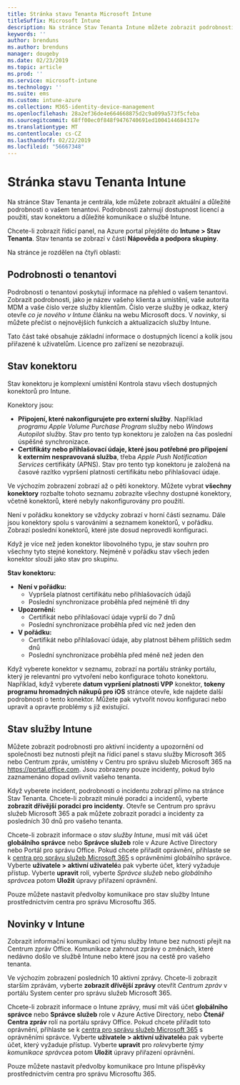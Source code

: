 ```yaml
---
title: Stránka stavu Tenanta Microsoft Intune
titleSuffix: Microsoft Intune
description: Na stránce Stav Tenanta Intune můžete zobrazit podrobnosti o důležité tenantovi aniž byste museli opustit portál Intune
keywords: ''
author: brenduns
ms.author: brenduns
manager: dougeby
ms.date: 02/23/2019
ms.topic: article
ms.prod: ''
ms.service: microsoft-intune
ms.technology: ''
ms.suite: ems
ms.custom: intune-azure
ms.collection: M365-identity-device-management
ms.openlocfilehash: 28a2ef36de4e664668875d2c9a099a573f5cfeba
ms.sourcegitcommit: 68ff00ec0f848f9476740691ed1004144684317e
ms.translationtype: MT
ms.contentlocale: cs-CZ
ms.lasthandoff: 02/22/2019
ms.locfileid: "56667348"
---
```

# <a name="intune-tenant-status-page"></a>Stránka stavu Tenanta Intune
Na stránce Stav Tenanta je centrála, kde můžete zobrazit aktuální a důležité podrobnosti o vašem tenantovi. Podrobnosti zahrnují dostupnost licencí a použití, stav konektoru a důležité komunikace o službě Intune.  

Chcete-li zobrazit řídicí panel, na Azure portal přejděte do **Intune > Stav Tenanta**.  Stav tenanta se zobrazí v části **Nápověda a podpora skupiny**.  

Na stránce je rozdělen na čtyři oblasti:

## <a name="tenant-details"></a>Podrobnosti o tenantovi
Podrobnosti o tenantovi poskytují informace na přehled o vašem tenantovi. Zobrazit podrobnosti, jako je název vašeho klienta a umístění, vaše autorita MDM a vaše číslo verze služby klientům. Číslo verze služby je odkaz, který otevře *co je nového v Intune* článku na webu Microsoft docs. V *novinky*, si můžete přečíst o nejnovějších funkcích a aktualizacích služby Intune.  

Tato část také obsahuje základní informace o dostupných licencí a kolik jsou přiřazené k uživatelům. Licence pro zařízení se nezobrazují.

## <a name="connector-status"></a>Stav konektoru
Stav konektoru je komplexní umístění Kontrola stavu všech dostupných konektorů pro Intune.  

Konektory jsou:
- **Připojení, které nakonfigurujete pro externí služby**. Například *programu Apple Volume Purchase Program* služby nebo *Windows Autopilot* služby.  Stav pro tento typ konektoru je založen na čas poslední úspěšné synchronizace.
- **Certifikáty nebo přihlašovací údaje, které jsou potřebné pro připojení k externím nespravovaná služba**, třeba *Apple Push Notification Services* certifikáty (APNS). Stav pro tento typ konektoru je založená na časové razítko vypršení platnosti certifikátu nebo přihlašovací údaje.  

Ve výchozím zobrazení zobrazí až o pěti konektory. Můžete vybrat **všechny konektory** rozbalte tohoto seznamu zobrazíte všechny dostupné konektory, včetně konektorů, které nebyly nakonfigurovány pro použití.  

Není v pořádku konektory se vždycky zobrazí v horní části seznamu. Dále jsou konektory spolu s varováními a seznamem konektorů, v pořádku. Zobrazí poslední konektorů, které jste dosud neprovedli konfiguraci.

Když je více než jeden konektor libovolného typu, je stav souhrn pro všechny tyto stejné konektory. Nejméně v pořádku stav všech jeden konektor slouží jako stav pro skupinu.  

**Stav konektoru:**
- **Není v pořádku:**
    - Vypršela platnost certifikátu nebo přihlašovacích údajů
    - Poslední synchronizace proběhla před nejméně tři dny
- **Upozornění:**
    - Certifikát nebo přihlašovací údaje vyprší do 7 dnů
    - Poslední synchronizace proběhla před víc než jeden den
- **V pořádku:**
    - Certifikát nebo přihlašovací údaje, aby platnost během příštích sedm dnů
    - Poslední synchronizace proběhla před méně než jeden den  

Když vyberete konektor v seznamu, zobrazí na portálu stránky portálu, který je relevantní pro vytvoření nebo konfigurace tohoto konektoru.  Například, když vyberete **datum vypršení platnosti VPP** konektor, **tokeny programu hromadných nákupů pro iOS** stránce otevře, kde najdete další podrobnosti o tento konektor. Můžete pak vytvořit novou konfiguraci nebo upravit a opravte problémy s již existující.  

## <a name="intune-service-health"></a>Stav služby Intune  
Můžete zobrazit podrobnosti pro aktivní incidenty a upozornění od společnosti bez nutnosti přejít na řídicí panel s stavu služby Microsoft 365 nebo Centrum zpráv, umístěny v Centru pro správu služeb Microsoft 365 na https://portal.office.com. Jsou zobrazeny pouze incidenty, pokud bylo zaznamenáno dopad ovlivnit vašeho tenanta.  

Když vyberete incident, podrobnosti o incidentu zobrazí přímo na stránce Stav Tenanta. Chcete-li zobrazit minulé poradci a incidentů, vyberte **zobrazit dřívější poradci pro incidenty**. Otevře se Centrum pro správu služeb Microsoft 365 a pak můžete zobrazit poradci a incidenty za posledních 30 dnů pro vašeho tenanta.  

Chcete-li zobrazit informace o *stav služby Intune*, musí mít váš účet **globálního správce** nebo **Správce služeb** role v Azure Active Directory nebo Portál pro správu Office. Pokud chcete přiřadit oprávnění, přihlaste se k [centra pro správu služeb Microsoft 365](https://portal.officeppe.com/AdminPortal/Home#/homepage) s oprávněními globálního správce. Vyberte **uživatele > aktivní uživatelé**a pak vyberte účet, který vyžaduje přístup. Vyberte **upravit** rolí, vyberte *Správce služeb* nebo *globálního správce*a potom **Uložit** úpravy přiřazení oprávnění.  

Pouze můžete nastavit předvolby komunikace pro stav služby Intune prostřednictvím centra pro správu Microsoftu 365.

## <a name="intune-news"></a>Novinky v Intune  
Zobrazit informační komunikaci od týmu služby Intune bez nutnosti přejít na Centrum zpráv Office. Komunikace zahrnout zprávy o změnách, které nedávno došlo ve službě Intune nebo které jsou na cestě pro vašeho tenanta.  

Ve výchozím zobrazení posledních 10 aktivní zprávy. Chcete-li zobrazit starším zprávám, vyberte **zobrazit dřívější zprávy** otevřít *Centrum zpráv* v portálu System center pro správu služeb Microsoft 365.  

Chcete-li zobrazit informace o Intune zprávy, musí mít váš účet **globálního správce** nebo **Správce služeb** role v Azure Active Directory, nebo **Čtenář Centra zpráv** rolí na portálu správy Office.  Pokud chcete přiřadit toto oprávnění, přihlaste se k [centra pro správu služeb Microsoft 365](https://portal.officeppe.com/AdminPortal/Home#/homepage) s oprávněními správce. Vyberte **uživatele > aktivní uživatelé**a pak vyberte účet, který vyžaduje přístup. Vyberte **upravit** pro *role*vyberte *týmy komunikace správce*a potom **Uložit** úpravy přiřazení oprávnění.  

Pouze můžete nastavit předvolby komunikace pro Intune příspěvky prostřednictvím centra pro správu Microsoftu 365.
